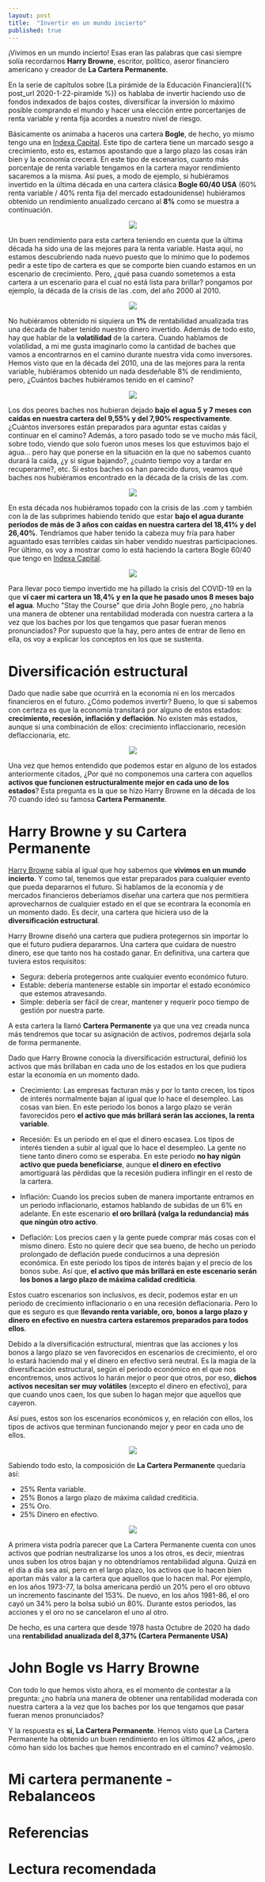 ```yaml
---
layout: post
title:  "Invertir en un mundo incierto"
published: true
---
```


¡Vivimos en un mundo incierto! Esas eran las palabras que casi siempre solía recordarnos **Harry Browne**, escritor, político,
aseror financiero americano y creador de **La Cartera Permanente**.

En la serie de capítulos sobre [La pirámide de la Educación Financiera]({% post_url 2020-1-22-piramide %}) os hablaba de invertir
haciendo uso de fondos indexados de bajos costes, diversificar la inversión lo máximo posible comprando el mundo y hacer una
elección entre porcertanjes de renta variable y renta fija acordes a nuestro nivel de riesgo.

Básicamente os animaba a haceros una cartera **Bogle**, de hecho, yo mismo tengo una en [Indexa Capital](https://indexacapital.com/es/esp/t/raIa2f).
Este tipo de cartera tiene un marcado sesgo a crecimiento, esto es, estamos apostando que a largo plazo las cosas irán bien y la economía crecerá.
En este tipo de escenarios, cuanto más porcentaje de renta variable tengamos en la cartera mayor rendimiento sacaremos a la misma.
Así pues, a modo de ejemplo, si hubiéramos invertido en la última década en una cartera clásica **Bogle 60/40 USA** 
(60% renta variable / 40% renta fija del mercado estadounidense) hubiéramos obtenido un rendimiento anualizado cercano al **8%** como se muestra a continuación.

<p align="center">
<img src="{{ site.baseurl }}/images/Classic-60-40.png"/>
</p>

Un buen rendimiento para esta cartera teniendo en cuenta que la última década ha sido una de las mejores para la renta variable. Hasta aquí, no estamos
descubriendo nada nuevo puesto que lo mínimo que lo podemos pedir a este tipo de cartera es que se comporte bien cuando estamos en un escenario de crecimiento.
Pero, ¿qué pasa cuando sometemos a esta cartera a un escenario para el cual no está lista para brillar? pongamos por ejemplo, la década de la crisis de las
.com, del año 2000 al 2010.

<p align="center">
<img src="{{ site.baseurl }}/images/Classic-60-40-underperfom.png"/>
</p>

No hubiéramos obtenido ni siquiera un **1%** de rentabilidad anualizada tras una década de haber tenido nuestro dinero invertido. Además de todo esto,
hay que hablar de la **volatilidad** de la cartera. Cuando hablamos de volatilidad, a mi me gusta imaginarlo como la cantidad de baches que vamos a
encontrarnos en el camino durante nuestra vida como inversores. Hemos visto que en la década del 2010, una de las mejores para la renta variable, hubiéramos
obtenido un nada desdeñable 8% de rendimiento, pero, ¿Cuántos baches hubiéramos tenido en el camino?

<p align="center">
<img src="{{ site.baseurl }}/images/Classic-60-40-2010-drawdowns.png"/>
</p>

Los dos peores baches nos hubieran dejado **bajo el agua 5 y 7 meses con caídas en nuestra cartera del 9,55% y del 7,90% respectivamente**.
¿Cuántos inversores están preparados para aguntar estas caídas y continuar en el camino? Además, a toro pasado todo se ve mucho más fácil, sobre todo,
viendo que solo fueron unos meses los que estuvimos bajo el agua... pero hay que ponerse en la situación en la que no sabemos cuanto durará la caída,
¿y si sigue bajando?, ¿cuánto tiempo voy a tardar en recuperarme?, etc. Si estos baches os han parecido duros, veamos qué baches nos hubiéramos encontrado en
la década de la crisis de las .com.

<p align="center">
<img src="{{ site.baseurl }}/images/Classic-60-40-2000-drawdowns.png"/>
</p>

En esta década nos hubiéramos topado con la crisis de las .com y también con la de las subprimes habiendo tenido que estar **bajo el agua durante periodos de más
de 3 años con caídas en nuestra cartera del 18,41% y del 26,40%**. Tendríamos que haber tenido la cabeza muy fría para haber aguantado esas terribles caidas sin
haber vendido nuestras participaciones. Por último, os voy a mostrar como lo está haciendo la cartera Bogle 60/40 que tengo en
[Indexa Capital](https://indexacapital.com/es/esp/t/raIa2f).

<p align="center">
<img src="{{ site.baseurl }}/images/Mi-Bogle-60-40.png"/>
</p>

Para llevar poco tiempo invertido me ha pillado la crisis del COVID-19 en la que **vi caer mi cartera un 18,4% y en la que he pasado unos 8 meses bajo el agua**.
Mucho "Stay the Course" que diría John Bogle pero, ¿no habría una manera de obtener una rentabilidad moderada con nuestra cartera a la vez que los baches por los
que tengamos que pasar fueran menos pronunciados? Por supuesto que la hay, pero antes de entrar de lleno en ella, os voy a explicar los conceptos en los que se
sustenta.

# Diversificación estructural

Dado que nadie sabe que ocurrirá en la economía ni en los mercados financieros en el futuro. ¿Cómo podemos invertir?
Bueno, lo que si sabemos con certeza es que la economía transitará por alguno de estos estados: **crecimiento, recesión, inflación y deflación**.
No existen más estados, aunque si una combinación de ellos: crecimiento inflaccionario, recesión deflaccionaria, etc.

<p align="center">
<img src="{{ site.baseurl }}/images/Diversificacion-estructural.jpg"/>
</p>

Una vez que hemos entendido que podemos estar en alguno de los estados anteriormente citados, ¿Por qué no componemos una cartera con aquellos **activos que
funcionen estructuralmente mejor en cada uno de los estados**? Esta pregunta es la que se hizo Harry Browne en la década de los 70 cuando ideó su famosa
**Cartera Permanente**.

# Harry Browne y su Cartera Permanente

[Harry Browne](https://es.wikipedia.org/wiki/Harry_Browne) sabía al igual que hoy sabemos que **vivimos en un mundo incierto**. Y como tal, tenemos que estar
preparados para cualquier evento que pueda depararnos el futuro. Si hablamos de la economía y de mercados financieros deberíamos diseñar una cartera que
nos permitiera aprovecharnos de cualquier estado en el que se econtrara la economía en un momento dado. Es decir, una cartera que hiciera uso de la 
**diversificación estructural**.

Harry Browne diseñó una cartera que pudiera protegernos sin importar lo que el futuro pudiera depararnos. Una cartera que cuidara de nuestro dinero, ese
que tanto nos ha costado ganar. En definitiva, una cartera que tuviera estos requisitos:

* Segura: debería protegernos ante cualquier evento económico futuro.
* Estable: debería mantenerse estable sin importar el estado económico que estemos atravesando. 
* Simple: debería ser fácil de crear, mantener y requerir poco tiempo de gestión por nuestra parte.

A esta cartera la llamó **Cartera Permanente** ya que una vez creada nunca más tendremos que tocar su asignación de activos, podremos dejarla sola de forma
permanente.

Dado que Harry Browne conocía la diversificación estructural, definió los activos que más brillaban en cada uno de los estados en los que pudiera estar la 
economía en un momento dado.

* Crecimiento: Las empresas facturan más y por lo tanto crecen, los tipos de interés normalmente bajan al igual que lo hace el desempleo. Las cosas van bien.
En este periodo los bonos a largo plazo se verán favorecidos pero **el activo que más brillará serán las acciones, la renta variable**.

* Recesión: Es un periodo en el que el dinero escasea. Los tipos de interés tienden a subir al igual que lo hace el desempleo. La gente no tiene tanto dinero
como se esperaba. En este periodo **no hay nigún activo que pueda beneficiarse**, aunque **el dinero en efectivo** amortiguará las pérdidas que la recesión pudiera
inflingir en el resto de la cartera.

* Inflación: Cuando los precios suben de manera importante entramos en un periodo inflacionario, estamos hablando de subidas de un 6% en adelante. En este
escenario **el oro brillará (valga la redundancia) más que ningún otro activo**.

* Deflación: Los precios caen y la gente puede comprar más cosas con el mismo dinero. Esto no quiere decir que sea bueno, de hecho un periodo prolongado de
deflación puede conducirnos a una depresión económica. En este periodo los tipos de interés bajan y el precio de los bonos sube. Así que, **el activo que
más brillará en este escenario serán los bonos a largo plazo de máxima calidad crediticia**.

Estos cuatro escenarios son inclusivos, es decir, podemos estar en un periodo de crecimiento inflacionario o en una recesión deflacionaria. Pero lo que es
seguro es que **llevando renta variable, oro, bonos a largo plazo y dinero en efectivo en nuestra cartera estaremos preparados para todos ellos**.

Debido a la diversificación estructural, mientras que las acciones y los bonos a largo plazo se ven favorecidos en escenarios de crecimiento, el oro lo estará
haciendo mal y el dinero en efectivo será neutral. Es la magia de la diversificación estructural, según el periodo económico en el que nos encontremos, unos
activos lo harán mejor o peor que otros, por eso, **dichos activos necesitan ser muy volátiles** (excepto el dinero en efectivo), para que cuando unos caen, los
que suben lo hagan mejor que aquellos que cayeron.

Así pues, estos son los escenarios económicos y, en relación con ellos, los tipos de activos que terminan funcionando mejor y peor en cada uno de ellos.

<p align="center">
<img src="{{ site.baseurl }}/images/Diversificacion-estructural-activos.jpg"/>
</p>

Sabiendo todo esto, la composición de **La Cartera Permanente** quedaría así:

* 25% Renta variable.
* 25% Bonos a largo plazo de máxima calidad crediticia.
* 25% Oro.
* 25% Dinero en efectivo.

<p align="center">
<img src="{{ site.baseurl }}/images/Cartera-permanente.png"/>
</p>

A primera vista podría parecer que La Cartera Permanente cuenta con unos activos que podrían neutralizarse los unos a los otros, es decir, mientras unos suben los
otros bajan y no obtendríamos rentabilidad alguna. Quizá en el día a día sea así, pero en el largo plazo, los activos que lo hacen bien aportan más valor a la
cartera que aquellos que lo hacen mal. Por ejemplo, en los años 1973-77, la bolsa americana perdió un 20% pero el oro obtuvo un incremento fascinante del 153%.
De nuevo, en los años 1981-86, el oro cayó un 34% pero la bolsa subió un 80%. Durante estos periodos, las acciones y el oro no se cancelaron el uno al otro.

De hecho, es una cartera que desde 1978 hasta Octubre de 2020 ha dado una **rentabilidad anualizada del 8,37% (Cartera Permanente USA)**

# John Bogle vs Harry Browne

Con todo lo que hemos visto ahora, es el momento de contestar a la pregunta: ¿no habría una manera de obtener una rentabilidad moderada con nuestra cartera a la
vez que los baches por los que tengamos que pasar fueran menos pronunciados?

Y la respuesta es **sí, La Cartera Permanente**. Hemos visto que La Cartera Permanente ha obtenido un buen rendimiento en los últimos 42 años, ¿pero cómo han sido
los baches que hemos encontrado en el camino? veámoslo.




# Mi cartera permanente - Rebalanceos
# Referencias
# Lectura recomendada
